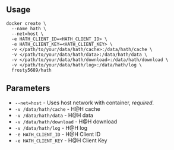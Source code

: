 ## Usage

```
docker create \
  --name hath \
  --net=host \
  -e HATH_CLIENT_ID=<HATH_CLIENT_ID> \
  -e HATH_CLIENT_KEY=<HATH_CLIENT_KEY> \
  -v </path/to/your/data/hath/cache>:/data/hath/cache \
  -v </path/to/your/data/hath/data>:/data/hath/data \
  -v </path/to/your/data/hath/download>:/data/hath/download \
  -v </path/to/your/data/hath/log>:/data/hath/log \
  frosty5689/hath
```

## Parameters

* `--net=host` - Uses host network with container, *required*.
* `-v /data/hath/cache` - H@H cache
* `-v /data/hath/data` - H@H data
* `-v /data/hath/download` - H@H download
* `-v /data/hath/log` - H@H log
* `-e HATH_CLIENT_ID` - H@H Client ID
* `-e HATH_CLIENT_KEY` - H@H Client Key

